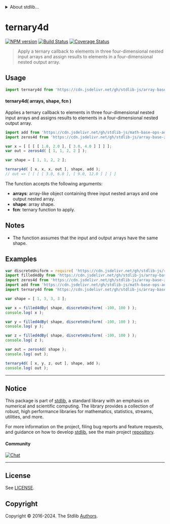 <!--

@license Apache-2.0

Copyright (c) 2023 The Stdlib Authors.

Licensed under the Apache License, Version 2.0 (the "License");
you may not use this file except in compliance with the License.
You may obtain a copy of the License at

   http://www.apache.org/licenses/LICENSE-2.0

Unless required by applicable law or agreed to in writing, software
distributed under the License is distributed on an "AS IS" BASIS,
WITHOUT WARRANTIES OR CONDITIONS OF ANY KIND, either express or implied.
See the License for the specific language governing permissions and
limitations under the License.

-->


<details>
  <summary>
    About stdlib...
  </summary>
  <p>We believe in a future in which the web is a preferred environment for numerical computation. To help realize this future, we've built stdlib. stdlib is a standard library, with an emphasis on numerical and scientific computation, written in JavaScript (and C) for execution in browsers and in Node.js.</p>
  <p>The library is fully decomposable, being architected in such a way that you can swap out and mix and match APIs and functionality to cater to your exact preferences and use cases.</p>
  <p>When you use stdlib, you can be absolutely certain that you are using the most thorough, rigorous, well-written, studied, documented, tested, measured, and high-quality code out there.</p>
  <p>To join us in bringing numerical computing to the web, get started by checking us out on <a href="https://github.com/stdlib-js/stdlib">GitHub</a>, and please consider <a href="https://opencollective.com/stdlib">financially supporting stdlib</a>. We greatly appreciate your continued support!</p>
</details>

# ternary4d

[![NPM version][npm-image]][npm-url] [![Build Status][test-image]][test-url] [![Coverage Status][coverage-image]][coverage-url] <!-- [![dependencies][dependencies-image]][dependencies-url] -->

> Apply a ternary callback to elements in three four-dimensional nested input arrays and assign results to elements in a four-dimensional nested output array.

<section class="intro">

</section>

<!-- /.intro -->



<section class="usage">

## Usage

```javascript
import ternary4d from 'https://cdn.jsdelivr.net/gh/stdlib-js/array-base-ternary4d@deno/mod.js';
```

#### ternary4d( arrays, shape, fcn )

Applies a ternary callback to elements in three four-dimensional nested input arrays and assigns results to elements in a four-dimensional nested output array.

```javascript
import add from 'https://cdn.jsdelivr.net/gh/stdlib-js/math-base-ops-add3@deno/mod.js';
import zeros4d from 'https://cdn.jsdelivr.net/gh/stdlib-js/array-base-zeros4d@deno/mod.js';

var x = [ [ [ [ 1.0, 2.0 ], [ 3.0, 4.0 ] ] ] ];
var out = zeros4d( [ 1, 1, 2, 2 ] );

var shape = [ 1, 1, 2, 2 ];

ternary4d( [ x, x, x, out ], shape, add );
// out => [ [ [ [ 3.0, 6.0 ], [ 9.0, 12.0 ] ] ] ]
```

The function accepts the following arguments:

-   **arrays**: array-like object containing three input nested arrays and one output nested array.
-   **shape**: array shape.
-   **fcn**: ternary function to apply.

</section>

<!-- /.usage -->

<section class="notes">

## Notes

-   The function assumes that the input and output arrays have the same shape.

</section>

<!-- /.notes -->

<section class="examples">

## Examples

<!-- eslint no-undef: "error" -->

```javascript
var discreteUniform = require( 'https://cdn.jsdelivr.net/gh/stdlib-js/random-base-discrete-uniform' ).factory;
import filled4dBy from 'https://cdn.jsdelivr.net/gh/stdlib-js/array-base-filled4d-by@deno/mod.js';
import zeros4d from 'https://cdn.jsdelivr.net/gh/stdlib-js/array-base-zeros4d@deno/mod.js';
import add from 'https://cdn.jsdelivr.net/gh/stdlib-js/math-base-ops-add3@deno/mod.js';
import ternary4d from 'https://cdn.jsdelivr.net/gh/stdlib-js/array-base-ternary4d@deno/mod.js';

var shape = [ 1, 3, 3, 3 ];

var x = filled4dBy( shape, discreteUniform( -100, 100 ) );
console.log( x );

var y = filled4dBy( shape, discreteUniform( -100, 100 ) );
console.log( y );

var z = filled4dBy( shape, discreteUniform( -100, 100 ) );
console.log( z );

var out = zeros4d( shape );
console.log( out );

ternary4d( [ x, y, z, out ], shape, add );
console.log( out );
```

</section>

<!-- /.examples -->

<!-- Section for related `stdlib` packages. Do not manually edit this section, as it is automatically populated. -->

<section class="related">

</section>

<!-- /.related -->

<!-- Section for all links. Make sure to keep an empty line after the `section` element and another before the `/section` close. -->


<section class="main-repo" >

* * *

## Notice

This package is part of [stdlib][stdlib], a standard library with an emphasis on numerical and scientific computing. The library provides a collection of robust, high performance libraries for mathematics, statistics, streams, utilities, and more.

For more information on the project, filing bug reports and feature requests, and guidance on how to develop [stdlib][stdlib], see the main project [repository][stdlib].

#### Community

[![Chat][chat-image]][chat-url]

---

## License

See [LICENSE][stdlib-license].


## Copyright

Copyright &copy; 2016-2024. The Stdlib [Authors][stdlib-authors].

</section>

<!-- /.stdlib -->

<!-- Section for all links. Make sure to keep an empty line after the `section` element and another before the `/section` close. -->

<section class="links">

[npm-image]: http://img.shields.io/npm/v/@stdlib/array-base-ternary4d.svg
[npm-url]: https://npmjs.org/package/@stdlib/array-base-ternary4d

[test-image]: https://github.com/stdlib-js/array-base-ternary4d/actions/workflows/test.yml/badge.svg?branch=v0.2.2
[test-url]: https://github.com/stdlib-js/array-base-ternary4d/actions/workflows/test.yml?query=branch:v0.2.2

[coverage-image]: https://img.shields.io/codecov/c/github/stdlib-js/array-base-ternary4d/main.svg
[coverage-url]: https://codecov.io/github/stdlib-js/array-base-ternary4d?branch=main

<!--

[dependencies-image]: https://img.shields.io/david/stdlib-js/array-base-ternary4d.svg
[dependencies-url]: https://david-dm.org/stdlib-js/array-base-ternary4d/main

-->

[chat-image]: https://img.shields.io/gitter/room/stdlib-js/stdlib.svg
[chat-url]: https://app.gitter.im/#/room/#stdlib-js_stdlib:gitter.im

[stdlib]: https://github.com/stdlib-js/stdlib

[stdlib-authors]: https://github.com/stdlib-js/stdlib/graphs/contributors

[umd]: https://github.com/umdjs/umd
[es-module]: https://developer.mozilla.org/en-US/docs/Web/JavaScript/Guide/Modules

[deno-url]: https://github.com/stdlib-js/array-base-ternary4d/tree/deno
[deno-readme]: https://github.com/stdlib-js/array-base-ternary4d/blob/deno/README.md
[umd-url]: https://github.com/stdlib-js/array-base-ternary4d/tree/umd
[umd-readme]: https://github.com/stdlib-js/array-base-ternary4d/blob/umd/README.md
[esm-url]: https://github.com/stdlib-js/array-base-ternary4d/tree/esm
[esm-readme]: https://github.com/stdlib-js/array-base-ternary4d/blob/esm/README.md
[branches-url]: https://github.com/stdlib-js/array-base-ternary4d/blob/main/branches.md

[stdlib-license]: https://raw.githubusercontent.com/stdlib-js/array-base-ternary4d/main/LICENSE

</section>

<!-- /.links -->
